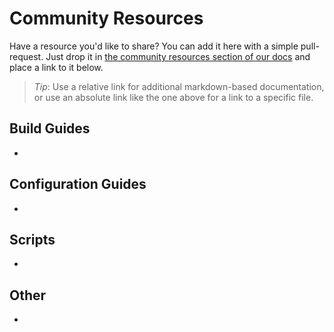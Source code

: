 # Community Resources

Have a resource you'd like to share? You can add it here with a simple pull-request. Just drop it in [the community resources section of our docs](https://github.com/Cisco-Talos/clamav-documentation/tree/main/src/community_resources) and place a link to it below.

> _Tip_: Use a relative link for additional markdown-based documentation, or use an absolute link like the one above for a link to a specific file.

## Build Guides

-

## Configuration Guides

-

## Scripts

-

## Other

-
